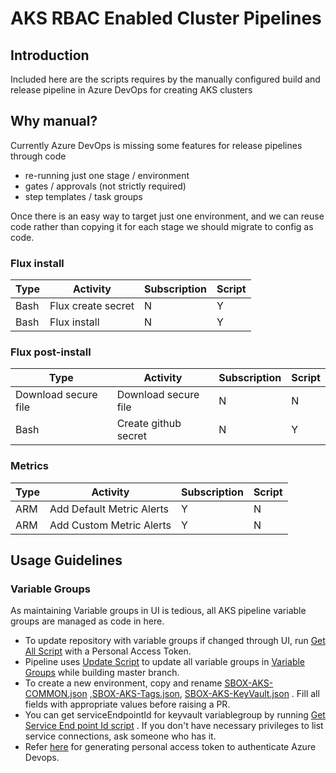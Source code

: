 # AKS RBAC Enabled Cluster Pipelines 

## Introduction

Included here are the scripts requires by the manually configured build and release pipeline in Azure DevOps for creating AKS clusters

## Why manual?
Currently Azure DevOps is missing some features for release pipelines through code
* re-running just one stage / environment
* gates / approvals (not strictly required)
* step templates / task groups

Once there is an easy way to target just one environment, and we can reuse code rather than copying it for each stage we should migrate to config as code.



### Flux install
|Type|Activity|Subscription|Script|
|-|-|-|-|
|Bash|Flux create secret|N|Y|
|Bash|Flux install|N|Y|

### Flux post-install
|Type|Activity|Subscription|Script|
|-|-|-|-|
|Download secure file|Download secure file|N|N|
|Bash|Create github secret|N|Y|

### Metrics

|Type|Activity|Subscription|Script|
|-|-|-|-|
ARM|Add Default Metric Alerts|Y|N|
ARM|Add Custom Metric Alerts|Y|N|


## Usage Guidelines

### Variable Groups

As maintaining Variable groups in UI is tedious, all AKS pipeline variable groups are managed as code in here.

* To update repository with variable groups if changed through UI, run [Get All Script](variablegroups/scripts/get-all-variable-groups.sh) with a Personal Access Token.
* Pipeline uses [Update Script](variablegroups/scripts/update-variable-groups.sh) to update all variable groups in [Variable Groups](variablegroups/) while building master branch.
* To create a new environment, copy and rename [SBOX-AKS-COMMON.json](variablegroups/SBOX-AKS-COMMON.json) ,[SBOX-AKS-Tags.json](variablegroups/SBOX-AKS-Tags.json), [SBOX-AKS-KeyVault.json](variablegroups/SBOX-AKS-KeyVault.json) . Fill all fields with appropriate values before raising a PR.
* You can get serviceEndpointId for keyvault variablegroup by running [Get Service End point Id script](variablegroups/scripts/get-service-end-point.sh) . If you don't have necessary privileges to list service connections, ask someone who has it. 
* Refer [here](https://docs.microsoft.com/en-us/azure/devops/organizations/accounts/use-personal-access-tokens-to-authenticate) for generating personal access token to authenticate Azure Devops.  

